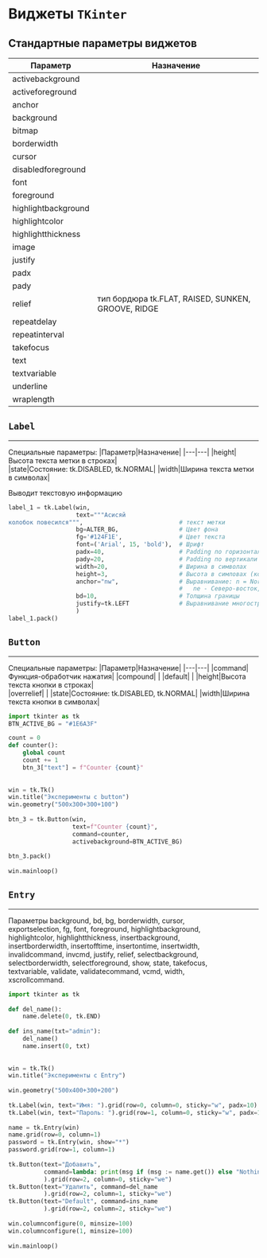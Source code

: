 # Виджеты `TKinter`

## Стандартные параметры виджетов

|Параметр|Назначение|
|---|---|
|activebackground| |
|activeforeground| |
|anchor| |  
|background| |
|bitmap| |
|borderwidth| |
|cursor| |  
|disabledforeground| |
|font| |
|foreground| |  
|highlightbackground| |
|highlightcolor| |  
|highlightthickness| |
|image| |
|justify| |  
|padx| |
|pady| |
|relief|тип бордюра tk.FLAT, RAISED, SUNKEN, GROOVE, RIDGE|
|repeatdelay| |  
|repeatinterval| |
|takefocus| |
|text| |  
|textvariable| |
|underline| |
|wraplength| |

## `Label`
***
Специальные параметры:
|Параметр|Назначение|
|---|---|
|height|Высота текста метки в строках|  
|state|Состояние: tk.DISABLED, tk.NORMAL|
|width|Ширина текста метки в символах|


Выводит текстовую информацию
```python
label_1 = tk.Label(win,  
                   text="""Асисяй  
колобок повесился""",                           # текст метки  
                   bg=ALTER_BG,                 # Цвет фона  
                   fg='#124F1E',                # Цвет текста  
                   font=('Arial', 15, 'bold'),  # Шрифт  
                   padx=40,                     # Padding по горизонтали  
                   pady=20,                     # Padding по вертикали  
                   width=20,                    # Ширина в символах  
                   height=3,                    # Высота в симловах (количество строк)  
                   anchor="nw",                 # Выравнивание: n = North(верх)... и т.д.  
                                                #   ne - Северо-восток, center - центр                   relief=tk.RAISED,            # Стиль границы  
                   bd=10,                       # Толщина границы  
                   justify=tk.LEFT              # Выравнивание многострочного текста  
                   )  
label_1.pack()
```


## `Button`
***
Специальные параметры:
|Параметр|Назначение|
|---|---|
|command|Функция-обработчик нажатия|
|compound| |
|default| |
|height|Высота текста кнопки в строках|  
|overrelief| |
|state|Состояние: tk.DISABLED, tk.NORMAL|
|width|Ширина текста кнопки в символах|

```python
import tkinter as tk  
BTN_ACTIVE_BG = "#1E6A3F"  

count = 0  
def counter():  
    global count  
    count += 1  
    btn_3["text"] = f"Counter {count}"  
  
  
win = tk.Tk()  
win.title("Эксперименты с button")  
win.geometry("500x300+300+100")  
  
btn_3 = tk.Button(win,  
                  text=f"Counter {count}",  
                  command=counter,  
                  activebackground=BTN_ACTIVE_BG)  
  
btn_3.pack()  
  
win.mainloop()
```


## `Entry`
***
Параметры
background, bd, bg, borderwidth, cursor,  
exportselection, fg, font, foreground, highlightbackground,  
highlightcolor, highlightthickness, insertbackground,  
insertborderwidth, insertofftime, insertontime, insertwidth,  
invalidcommand, invcmd, justify, relief, selectbackground,  
selectborderwidth, selectforeground, show, state, takefocus,  
textvariable, validate, validatecommand, vcmd, width,  
xscrollcommand.

```python
import tkinter as tk  
  
def del_name():  
    name.delete(0, tk.END)  
  
def ins_name(txt="admin"):  
    del_name()  
    name.insert(0, txt)  
  
  
win = tk.Tk()  
win.title("Эксперименты с Entry")  
  
win.geometry("500x400+300+200")  
  
tk.Label(win, text="Имя: ").grid(row=0, column=0, sticky="w", padx=10)  
tk.Label(win, text="Пароль: ").grid(row=1, column=0, sticky="w", padx=10)  
  
name = tk.Entry(win)  
name.grid(row=0, column=1)  
password = tk.Entry(win, show="*")  
password.grid(row=1, column=1)  
  
tk.Button(text="Добавить",  
          command=lambda: print(msg if (msg := name.get()) else "Nothing")  
          ).grid(row=2, column=0, sticky="we")  
tk.Button(text="Удалить", command=del_name  
          ).grid(row=2, column=1, sticky="we")  
tk.Button(text="Default", command=ins_name  
          ).grid(row=2, column=2, sticky="we")  
  
win.columnconfigure(0, minsize=100)  
win.columnconfigure(1, minsize=100)  
  
win.mainloop()
```